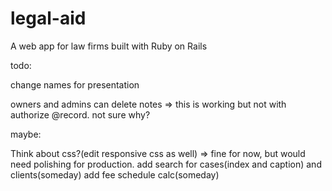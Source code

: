 # legal-aid
A web app for law firms built with Ruby on Rails

todo:

change names for presentation

owners and admins can delete notes => this is working but not with authorize @record. not sure why?


maybe: 

Think about css?(edit responsive css as well) => fine for now, but would need polishing for production.
add search for cases(index and caption) and clients(someday)
add fee schedule calc(someday)

